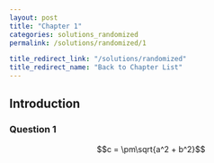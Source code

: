```yaml
---
layout: post
title: "Chapter 1"
categories: solutions_randomized
permalink: /solutions/randomized/1

title_redirect_link: "/solutions/randomized"
title_redirect_name: "Back to Chapter List"
---
```

## Introduction
### Question 1
$$c = \pm\sqrt{a^2 + b^2}$$